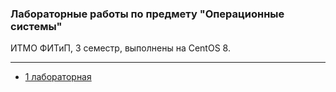 ### Лабораторные работы по предмету "Операционные системы"
ИТМО ФИТиП, 3 семестр, выполнены на CentOS 8.

***

* [1 лабораторная](/lab1)